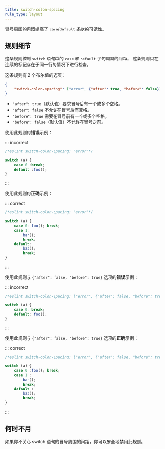 ```yaml
---
title: switch-colon-spacing
rule_type: layout
---
```


冒号周围的间距提高了 `case`/`default` 条款的可读性。

## 规则细节

这条规则控制 `switch` 语句中的 `case` 和 `default` 子句周围的间距。
这条规则只在连续的标记存在于同一行的情况下进行检查。

这条规则有 2 个布尔值的选项：

```json
{
    "switch-colon-spacing": ["error", {"after": true, "before": false}]
}
```

* `"after": true`（默认值）要求冒号后有一个或多个空格。
* `"after": false` 不允许在冒号后有空格。
* `"before": true` 需要在冒号前有一个或多个空格。
* `"before": false`（默认值）不允许在冒号之前。

使用此规则的**错误**示例：

::: incorrect

```js
/*eslint switch-colon-spacing: "error"*/

switch (a) {
    case 0 :break;
    default :foo();
}
```

:::

使用此规则的**正确**示例：

::: correct

```js
/*eslint switch-colon-spacing: "error"*/

switch (a) {
    case 0: foo(); break;
    case 1:
        bar();
        break;
    default:
        baz();
        break;
}
```

:::

使用此规则与 `{"after": false, "before": true}` 选项的**错误**示例：

::: incorrect

```js
/*eslint switch-colon-spacing: ["error", {"after": false, "before": true}]*/

switch (a) {
    case 0: break;
    default: foo();
}
```

:::

使用此规则与 `{"after": false, "before": true}` 选项的**正确**示例：

::: correct

```js
/*eslint switch-colon-spacing: ["error", {"after": false, "before": true}]*/

switch (a) {
    case 0 :foo(); break;
    case 1 :
        bar();
        break;
    default :
        baz();
        break;
}
```

:::

## 何时不用

如果你不关心 switch 语句的冒号周围的间距，你可以安全地禁用此规则。
